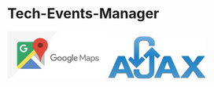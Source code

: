 # Tech-Events-Manager




<p float="left">
  
  <img src="platform_images/Google-maps-changes.jpg" width="200">
  <img src="platform_images/logo-AJAX.png" width="200">
  
  </p>
  
